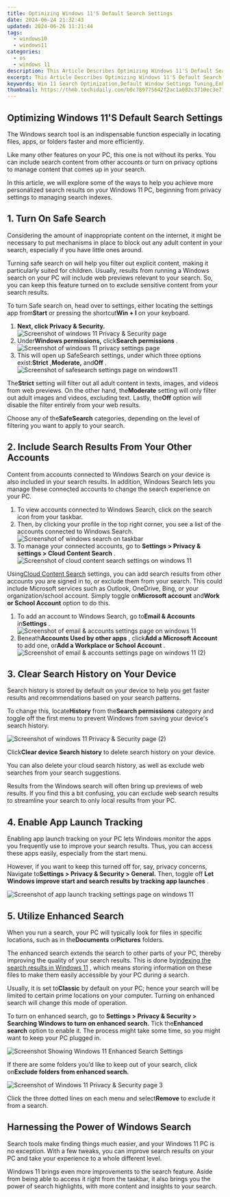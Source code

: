 ```yaml
---
title: Optimizing Windows 11'S Default Search Settings
date: 2024-06-24 21:32:43
updated: 2024-06-26 11:21:44
tags:
  - windows10
  - windows11
categories:
  - os
  - windows 11
description: This Article Describes Optimizing Windows 11'S Default Search Settings
excerpt: This Article Describes Optimizing Windows 11'S Default Search Settings
keywords: Win 11 Search Optimization,Default Window Settings Tuning,Enhance Windows Search Bydefaults,Customize Windows 11 Search Options,Tune Windows 11 Search Configurations,Adjust Windows 11 Default Search,Refine Windows 11 Search Settings
thumbnail: https://thmb.techidaily.com/b0c789775642f2ac1a082c3710ec3e71a5c2db92094d509f8f2ac2b5d87390af.jpg
---
```


## Optimizing Windows 11'S Default Search Settings

 The Windows search tool is an indispensable function especially in locating files, apps, or folders faster and more efficiently.

 Like many other features on your PC, this one is not without its perks. You can include search content from other accounts or turn on privacy options to manage content that comes up in your search.

 In this article, we will explore some of the ways to help you achieve more personalized search results on your Windows 11 PC, beginning from privacy settings to managing search indexes.

## 1\. Turn On Safe Search

 Considering the amount of inappropriate content on the internet, it might be necessary to put mechanisms in place to block out any adult content in your search, especially if you have little ones around.

 Turning safe search on will help you filter out explicit content, making it particularly suited for children. Usually, results from running a Windows search on your PC will include web previews relevant to your search. So, you can keep this feature turned on to exclude sensitive content from your search results.

 To turn Safe search on, head over to settings, either locating the settings app from**Start** or pressing the shortcut**Win + I** on your keyboard.

1. **Next, click Privacy & Security.**  
![Screenshot of windows 11 Privacy & Security page](https://static1.makeuseofimages.com/wordpress/wp-content/uploads/2023/03/screenshot-of-windows-11-privacy-security-page.jpg)
2. Under**Windows permissions,** click**Search permissions** .  
![Screenshot of windows 11 privacy settings page](https://static1.makeuseofimages.com/wordpress/wp-content/uploads/2023/03/screenshot-of-windows-11-privacy-settings-page.jpg)
3. This will open up SafeSearch settings, under which three options exist:**Strict** ,**Moderate,** and**Off** .  
![Screenshot of safesearch settings page on windows11](https://static1.makeuseofimages.com/wordpress/wp-content/uploads/2023/03/screenshot-of-safesearch-settings-page-on-windows11.jpg)

 The**Strict** setting will filter out all adult content in texts, images, and videos from web previews. On the other hand, the**Moderate** setting will only filter out adult images and videos, excluding text. Lastly, the**Off** option will disable the filter entirely from your web results.

 Choose any of the**SafeSearch** categories, depending on the level of filtering you want to apply to your search.

## 2\. Include Search Results From Your Other Accounts

 Content from accounts connected to Windows Search on your device is also included in your search results. In addition, Windows Search lets you manage these connected accounts to change the search experience on your PC.

1. To view accounts connected to Windows Search, click on the search icon from your taskbar.
2. Then, by clicking your profile in the top right corner, you see a list of the accounts connected to Windows Search.  
![Screenshot of windows search on taskbar](https://static1.makeuseofimages.com/wordpress/wp-content/uploads/2023/03/screenshot-of-windows-search-on-taskbar.jpg)
3. To manage your connected accounts, go to **Settings > Privacy & settings > Cloud Content Search** .  
![Screenshot of cloud content search settings on windows 11](https://static1.makeuseofimages.com/wordpress/wp-content/uploads/2023/03/screenshot-of-cloud-content-search-settings-on-windows-11.jpg)

 Using[Cloud Content Search](https://www.makeuseof.com/windows-cloud-content-search-guide/) settings, you can add search results from other accounts you are signed in to, or exclude them from your search. This could include Microsoft services such as Outlook, OneDrive, Bing, or your organization/school account. Simply toggle on**Microsoft account** and**Work or School Account** option to do this.

1. To add an account to Windows Search, go to**Email & Accounts** in**Settings** .  
![Screenshot of email & accounts settings page on windows 11](https://static1.makeuseofimages.com/wordpress/wp-content/uploads/2023/03/screenshot-of-email-accounts-settings-page-on-windows-11.jpg)
2. Beneath**Accounts Used by other apps** , click**Add a Microsoft Account** to add one, or**Add a Workplace or School Account** .  
![Screenshot of email & accounts settings page on windows 11 (2)](https://static1.makeuseofimages.com/wordpress/wp-content/uploads/2023/03/screenshot-of-email-accounts-settings-page-on-windows-11-2.jpg)

## 3\. Clear Search History on Your Device

 Search history is stored by default on your device to help you get faster results and recommendations based on your search patterns.

 To change this, locate**History** from the**Search permissions** category and toggle off the first menu to prevent Windows from saving your device's search history.

![Screenshot of windows 11 Privacy & Security page (2)](https://static1.makeuseofimages.com/wordpress/wp-content/uploads/2023/03/screenshot-of-windows-11-privacy-security-page-2.jpg)

 Click**Clear device Search history** to delete search history on your device.

 You can also delete your cloud search history, as well as exclude web searches from your search suggestions.

 Results from the Windows search will often bring up previews of web results. If you find this a bit confusing, you can exclude web search results to streamline your search to only local results from your PC.

## 4\. Enable App Launch Tracking

 Enabling app launch tracking on your PC lets Windows monitor the apps you frequently use to improve your search results. Thus, you can access these apps easily, especially from the start menu.

 However, if you want to keep this turned off for, say, privacy concerns, Navigate to**Settings > Privacy & Security > General.** Then, toggle off **Let Windows improve start and search results by tracking app launches** .

![Screenshot of app launch tracking settings page on windows 11](https://static1.makeuseofimages.com/wordpress/wp-content/uploads/2023/03/screenshot-of-app-launch-tracking-settings-page-on-windows-11.jpg)

## 5\. Utilize Enhanced Search

 When you run a search, your PC will typically look for files in specific locations, such as in the**Documents** or**Pictures** folders.

 The enhanced search extends the search to other parts of your PC, thereby improving the quality of your search results. This is done by[indexing the search results in Windows 11](https://www.makeuseof.com/windows-11-index-faster-search-results/) , which means storing information on these files to make them easily accessible by your PC during a search.

 Usually, it is set to**Classic** by default on your PC; hence your search will be limited to certain prime locations on your computer. Turning on enhanced search will change this mode of operation.

 To turn on enhanced search, go to **Settings > Privacy & Security > Searching Windows to turn on enhanced search.** Tick the**Enhanced search** option to enable it. The process might take some time, so you might want to keep your PC plugged in.

![Screenshot Showing Windows 11 Enhanced Search Settings](https://static1.makeuseofimages.com/wordpress/wp-content/uploads/2023/03/annotely_image-14.jpeg)

 If there are some folders you’d like to keep out of your search, click on**Exclude folders from enhanced search.**

![Screenshot of Windows 11 Privacy & Security page 3](https://static1.makeuseofimages.com/wordpress/wp-content/uploads/2023/03/screenshot-of-windows-11-privacy-security-page-3.jpg)

 Click the three dotted lines on each menu and select**Remove** to exclude it from a search.

## Harnessing the Power of Windows Search

 Search tools make finding things much easier, and your Windows 11 PC is no exception. With a few tweaks, you can improve search results on your PC and take your experience to a whole different level.

 Windows 11 brings even more improvements to the search feature. Aside from being able to access it right from the taskbar, it also brings you the power of search highlights, with more content and insights to your search.


<ins class="adsbygoogle"
     style="display:block"
     data-ad-format="autorelaxed"
     data-ad-client="ca-pub-7571918770474297"
     data-ad-slot="1223367746"></ins>



<ins class="adsbygoogle"
     style="display:block"
     data-ad-client="ca-pub-7571918770474297"
     data-ad-slot="8358498916"
     data-ad-format="auto"
     data-full-width-responsive="true"></ins>
